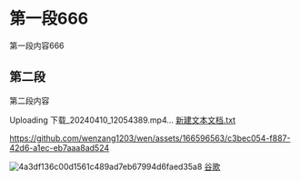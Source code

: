 # 第一段666
第一段内容666
## 第二段
第二段内容


Uploading 下载_20240410_12054389.mp4…
[新建文本文档.txt](https://github.com/wenzang1203/wen/files/14929547/default.txt)





https://github.com/wenzang1203/wen/assets/166596563/c3bec054-f887-42d6-a1ec-eb7aaa8ad524

![4a3df136c00d1561c489ad7eb67994d6faed35a8](https://github.com/wenzang1203/wen/assets/166596563/3b68b465-ec55-4835-8af9-b45a698481b6)
[谷歌](https://www.google.com/)
